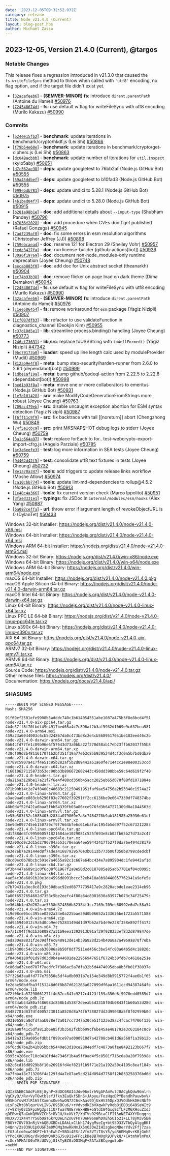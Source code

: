 ```yaml
---
date: '2023-12-05T09:32:52.032Z'
category: release
title: Node v21.4.0 (Current)
layout: blog-post.hbs
author: Michaël Zasso
---
```


## 2023-12-05, Version 21.4.0 (Current), @targos

### Notable Changes

This release fixes a regression introduced in v21.3.0 that caused the `fs.writeFileSync`
method to throw when called with `'utf8'` encoding, no flag option, and if the target file didn't exist yet.

- \[[`32acafeeb6`](https://github.com/nodejs/node/commit/32acafeeb6)] - **(SEMVER-MINOR)** **fs**: introduce `dirent.parentPath` (Antoine du Hamel) [#50976](https://github.com/nodejs/node/pull/50976)
- \[[`724548674d`](https://github.com/nodejs/node/commit/724548674d)] - **fs**: use default w flag for writeFileSync with utf8 encoding (Murilo Kakazu) [#50990](https://github.com/nodejs/node/pull/50990)

### Commits

- \[[`b24ee15fb2`](https://github.com/nodejs/node/commit/b24ee15fb2)] - **benchmark**: update iterations in benchmark/crypto/hkdf.js (Lei Shi) [#50866](https://github.com/nodejs/node/pull/50866)
- \[[`f79b54e60e`](https://github.com/nodejs/node/commit/f79b54e60e)] - **benchmark**: update iterations in benchmark/crypto/get-ciphers.js (Lei Shi) [#50863](https://github.com/nodejs/node/pull/50863)
- \[[`dc049acbbb`](https://github.com/nodejs/node/commit/dc049acbbb)] - **benchmark**: update number of iterations for `util.inspect` (kylo5aby) [#50651](https://github.com/nodejs/node/pull/50651)
- \[[`d7c562ae38`](https://github.com/nodejs/node/commit/d7c562ae38)] - **deps**: update googletest to 76bb2af (Node.js GitHub Bot) [#50555](https://github.com/nodejs/node/pull/50555)
- \[[`59a45ddbef`](https://github.com/nodejs/node/commit/59a45ddbef)] - **deps**: update googletest to b10fad3 (Node.js GitHub Bot) [#50555](https://github.com/nodejs/node/pull/50555)
- \[[`099ebdb781`](https://github.com/nodejs/node/commit/099ebdb781)] - **deps**: update undici to 5.28.1 (Node.js GitHub Bot) [#50975](https://github.com/nodejs/node/pull/50975)
- \[[`4b1bed04f7`](https://github.com/nodejs/node/commit/4b1bed04f7)] - **deps**: update undici to 5.28.0 (Node.js GitHub Bot) [#50915](https://github.com/nodejs/node/pull/50915)
- \[[`b281e98b1e`](https://github.com/nodejs/node/commit/b281e98b1e)] - **doc**: add additional details about `--input-type` (Shubham Pandey) [#50796](https://github.com/nodejs/node/pull/50796)
- \[[`b7036f2028`](https://github.com/nodejs/node/commit/b7036f2028)] - **doc**: add procedure when CVEs don't get published (Rafael Gonzaga) [#50945](https://github.com/nodejs/node/pull/50945)
- \[[`7adf239af0`](https://github.com/nodejs/node/commit/7adf239af0)] - **doc**: fix some errors in esm resolution algorithms (Christopher Jeffrey (JJ)) [#50898](https://github.com/nodejs/node/pull/50898)
- \[[`759ebcaead`](https://github.com/nodejs/node/commit/759ebcaead)] - **doc**: reserve 121 for Electron 29 (Shelley Vohr) [#50957](https://github.com/nodejs/node/pull/50957)
- \[[`cedc3427fa`](https://github.com/nodejs/node/commit/cedc3427fa)] - **doc**: run license-builder (github-actions\[bot]) [#50926](https://github.com/nodejs/node/pull/50926)
- \[[`30a6f19769`](https://github.com/nodejs/node/commit/30a6f19769)] - **doc**: document non-node_modules-only runtime deprecation (Joyee Cheung) [#50748](https://github.com/nodejs/node/pull/50748)
- \[[`eecab883f0`](https://github.com/nodejs/node/commit/eecab883f0)] - **doc**: add doc for Unix abstract socket (theanarkh) [#50904](https://github.com/nodejs/node/pull/50904)
- \[[`ec74b93b38`](https://github.com/nodejs/node/commit/ec74b93b38)] - **doc**: remove flicker on page load on dark theme (Dima Demakov) [#50942](https://github.com/nodejs/node/pull/50942)
- \[[`724548674d`](https://github.com/nodejs/node/commit/724548674d)] - **fs**: use default w flag for writeFileSync with utf8 encoding (Murilo Kakazu) [#50990](https://github.com/nodejs/node/pull/50990)
- \[[`32acafeeb6`](https://github.com/nodejs/node/commit/32acafeeb6)] - **(SEMVER-MINOR)** **fs**: introduce `dirent.parentPath` (Antoine du Hamel) [#50976](https://github.com/nodejs/node/pull/50976)
- \[[`c1ee506454`](https://github.com/nodejs/node/commit/c1ee506454)] - **fs**: remove workaround for `esm` package (Yagiz Nizipli) [#50907](https://github.com/nodejs/node/pull/50907)
- \[[`1cf087dfb3`](https://github.com/nodejs/node/commit/1cf087dfb3)] - **lib**: refactor to use validateFunction in diagnostics_channel (Deokjin Kim) [#50955](https://github.com/nodejs/node/pull/50955)
- \[[`c37d18d5e1`](https://github.com/nodejs/node/commit/c37d18d5e1)] - **lib**: streamline process.binding() handling (Joyee Cheung) [#50773](https://github.com/nodejs/node/pull/50773)
- \[[`246cf73631`](https://github.com/nodejs/node/commit/246cf73631)] - **lib,src**: replace toUSVString with `toWellFormed()` (Yagiz Nizipli) [#47342](https://github.com/nodejs/node/pull/47342)
- \[[`9bc79173a0`](https://github.com/nodejs/node/commit/9bc79173a0)] - **loader**: speed up line length calc used by moduleProvider (Mudit) [#50969](https://github.com/nodejs/node/pull/50969)
- \[[`812ab9e4f8`](https://github.com/nodejs/node/commit/812ab9e4f8)] - **meta**: bump step-security/harden-runner from 2.6.0 to 2.6.1 (dependabot\[bot]) [#50999](https://github.com/nodejs/node/pull/50999)
- \[[`1dbe1af19a`](https://github.com/nodejs/node/commit/1dbe1af19a)] - **meta**: bump github/codeql-action from 2.22.5 to 2.22.8 (dependabot\[bot]) [#50998](https://github.com/nodejs/node/pull/50998)
- \[[`bed1b93f8a`](https://github.com/nodejs/node/commit/bed1b93f8a)] - **meta**: move one or more collaborators to emeritus (Node.js GitHub Bot) [#50931](https://github.com/nodejs/node/pull/50931)
- \[[`1e7d101428`](https://github.com/nodejs/node/commit/1e7d101428)] - **src**: make ModifyCodeGenerationFromStrings more robust (Joyee Cheung) [#50763](https://github.com/nodejs/node/pull/50763)
- \[[`709ac479eb`](https://github.com/nodejs/node/commit/709ac479eb)] - **src**: disable uncaught exception abortion for ESM syntax detection (Yagiz Nizipli) [#50987](https://github.com/nodejs/node/pull/50987)
- \[[`f6ff11c9f9`](https://github.com/nodejs/node/commit/f6ff11c9f9)] - **src**: fix backtrace with tail \[\[noreturn]] abort (Chengzhong Wu) [#50849](https://github.com/nodejs/node/pull/50849)
- \[[`74f5a1cbc9`](https://github.com/nodejs/node/commit/74f5a1cbc9)] - **src**: print MKSNAPSHOT debug logs to stderr (Joyee Cheung) [#50759](https://github.com/nodejs/node/pull/50759)
- \[[`3a1c664a97`](https://github.com/nodejs/node/commit/3a1c664a97)] - **test**: replace forEach to for.. test-webcrypto-export-import-cfrg.js (Angelo Parziale) [#50785](https://github.com/nodejs/node/pull/50785)
- \[[`ac3a6eefe3`](https://github.com/nodejs/node/commit/ac3a6eefe3)] - **test**: log more information in SEA tests (Joyee Cheung) [#50759](https://github.com/nodejs/node/pull/50759)
- \[[`94462d42f5`](https://github.com/nodejs/node/commit/94462d42f5)] - **test**: consolidate utf8 text fixtures in tests (Joyee Cheung) [#50732](https://github.com/nodejs/node/pull/50732)
- \[[`8e1a70a347`](https://github.com/nodejs/node/commit/8e1a70a347)] - **tools**: add triggers to update release links workflow (Moshe Atlow) [#50974](https://github.com/nodejs/node/pull/50974)
- \[[`ca10cbb774`](https://github.com/nodejs/node/commit/ca10cbb774)] - **tools**: update lint-md-dependencies to rollup\@4.5.2 (Node.js GitHub Bot) [#50913](https://github.com/nodejs/node/pull/50913)
- \[[`1e40c4a366`](https://github.com/nodejs/node/commit/1e40c4a366)] - **tools**: fix current version check (Marco Ippolito) [#50951](https://github.com/nodejs/node/pull/50951)
- \[[`3faed331e1`](https://github.com/nodejs/node/commit/3faed331e1)] - **typings**: fix JSDoc in `internal/modules/esm/hooks` (Alex Yang) [#50887](https://github.com/nodejs/node/pull/50887)
- \[[`6a087ceffa`](https://github.com/nodejs/node/commit/6a087ceffa)] - **url**: throw error if argument length of revokeObjectURL is 0 (DylanTet) [#50433](https://github.com/nodejs/node/pull/50433)

Windows 32-bit Installer: https://nodejs.org/dist/v21.4.0/node-v21.4.0-x86.msi \
Windows 64-bit Installer: https://nodejs.org/dist/v21.4.0/node-v21.4.0-x64.msi \
Windows ARM 64-bit Installer: https://nodejs.org/dist/v21.4.0/node-v21.4.0-arm64.msi \
Windows 32-bit Binary: https://nodejs.org/dist/v21.4.0/win-x86/node.exe \
Windows 64-bit Binary: https://nodejs.org/dist/v21.4.0/win-x64/node.exe \
Windows ARM 64-bit Binary: https://nodejs.org/dist/v21.4.0/win-arm64/node.exe \
macOS 64-bit Installer: https://nodejs.org/dist/v21.4.0/node-v21.4.0.pkg \
macOS Apple Silicon 64-bit Binary: https://nodejs.org/dist/v21.4.0/node-v21.4.0-darwin-arm64.tar.gz \
macOS Intel 64-bit Binary: https://nodejs.org/dist/v21.4.0/node-v21.4.0-darwin-x64.tar.gz \
Linux 64-bit Binary: https://nodejs.org/dist/v21.4.0/node-v21.4.0-linux-x64.tar.xz \
Linux PPC LE 64-bit Binary: https://nodejs.org/dist/v21.4.0/node-v21.4.0-linux-ppc64le.tar.xz \
Linux s390x 64-bit Binary: https://nodejs.org/dist/v21.4.0/node-v21.4.0-linux-s390x.tar.xz \
AIX 64-bit Binary: https://nodejs.org/dist/v21.4.0/node-v21.4.0-aix-ppc64.tar.gz \
ARMv7 32-bit Binary: https://nodejs.org/dist/v21.4.0/node-v21.4.0-linux-armv7l.tar.xz \
ARMv8 64-bit Binary: https://nodejs.org/dist/v21.4.0/node-v21.4.0-linux-arm64.tar.xz \
Source Code: https://nodejs.org/dist/v21.4.0/node-v21.4.0.tar.gz \
Other release files: https://nodejs.org/dist/v21.4.0/ \
Documentation: https://nodejs.org/docs/v21.4.0/api/

### SHASUMS

```
-----BEGIN PGP SIGNED MESSAGE-----
Hash: SHA256

91f69ef2501efe9908b5adddc740c1b614054551abe1087a475b3f8e8bcd4f51  node-v21.4.0-aix-ppc64.tar.gz
4b4e57ff8f70fbdf49e4917bed65a4c7c896af2b3af5932d1069e9c637bea581  node-v21.4.0-arm64.msi
459a23a6044003c6cb5d24867da0c473bd8c2e4cb5689517051be182eed46c2b  node-v21.4.0-darwin-arm64.tar.gz
6b64cfd77fe1c09b96e6f57643d73a0bba22f270d58ab17eb23ffb62037f55b8  node-v21.4.0-darwin-arm64.tar.xz
438cf09d2b48116170f1b2bf351f19a77e62c85b939524d4cf3c0a5b7bd0dba9  node-v21.4.0-darwin-x64.tar.gz
3c789c5907a417f4e51c95b282af5b2d89442a51a60fe7144cc2e98e00353ccd  node-v21.4.0-darwin-x64.tar.xz
f16010627115873b53ec90bb3b896672602443c450dd390bbe59c64d619f2f40  node-v21.4.0-headers.tar.gz
3da216a3129be17a21f7f6e4f488cd350b45acc2025eb65d078f88fd1071884e  node-v21.4.0-headers.tar.xz
071b90b14c2e74f8400c48683c21250491951faf9ae54756a2b53340c1574a27  node-v21.4.0-linux-arm64.tar.gz
a3ae9aa0ce883cb6296f83e77602f39291ff2cc6136be9e6647330df748374be  node-v21.4.0-linux-arm64.tar.xz
48b0d4f52f421a6baa5fbb54339fb03a86cce976fd3b647271309d0a1844563d  node-v21.4.0-linux-armv7l.tar.gz
fe55e583f52c1685403d2834a079869e7a3c7484278b9ab181985a25936e61cf  node-v21.4.0-linux-armv7l.tar.xz
26e9de097745eb150739cf9f7664bfe6c61ebafac1954b5dd97f52c673212283  node-v21.4.0-linux-ppc64le.tar.gz
ed1f88de3fc995060571821684ae1029081c525f693e8cb02fb65b27d73a2c47  node-v21.4.0-linux-ppc64le.tar.xz
902a00cd9c2d15d2780704a553c70eaa64ee59443417f527f0da76e494d38179  node-v21.4.0-linux-s390x.tar.gz
8e3e7eb7a29144ed8f7adea41687929570e3b0113b773b00f350b8799cdedcbf  node-v21.4.0-linux-s390x.tar.xz
d8cd0ec0b78bcbc591e7a4655a92c1c667e64bc434e7a895904dc1fe9442af1d  node-v21.4.0-linux-x64.tar.gz
9f3b4447a689c1c0f6c08f61967f2a8e50d2c8187805e85ad67701ef84c0095c  node-v21.4.0-linux-x64.tar.xz
4ae54c36a6891b20e1de4596d8991bccc32eb418a8b98448057762941a9efe5e  node-v21.4.0.pkg
e7b79431a3ec8c8193d30dbac92ed08777739417a9c2820acbde1eae2314eb96  node-v21.4.0.tar.gz
7a80f6527654602d7358c5be2eefc4f80a64c8901630a83977b073c34f25479c  node-v21.4.0.tar.xz
be3646b1ed2d202cae5558d374856b32384f3cc7169c709ec88992e6d7c58a54  node-v21.4.0-win-arm64.7z
519e98ce05cc395ce0292a34e0a225bae39d0b06652a133626be1723a5571588  node-v21.4.0-win-arm64.zip
54d94594b012c9a5d0cb9ee752831494d1d97b62a7b4e9e228f358e892ff4172  node-v21.4.0-win-x64.7z
8e7a1c04ff9d1b2680887a31b9eea1392913b91af29f928233ef832d879847de  node-v21.4.0-win-x64.zip
3eda30ea8831f2e39dffec848913de14b38a828d254b40a8a7a4969a878f7eba  node-v21.4.0-win-x86.7z
c1b94300c54c22ceb30086a8b50f0df7511ed456c3be54fc03a04b5d4c18820c  node-v21.4.0-win-x86.zip
2f040b8180f01d97d03d8b4e44601de22956947651f6724b38fdb7c4618e251e  node-v21.4.0-x64.msi
6c86dad32eed707f7aedfc7f986ac5a7dfa32b5d4474095dba8b3fb01f38037e  node-v21.4.0-x86.msi
57f326d3aa8fd777e75850e5df4a0b0931b7e154e349d8b5915772f4ae6b1f65  win-arm64/node.exe
fe2dae50bdfba3f151248d0f8b87d621263a627099df6aa1611ccd94387464fe  win-arm64/node.lib
b72f06e1a57298661271f4d87cc841c9212c4123f159a356d6f9970edd0585d7  win-arm64/node_pdb.7z
c8f034ab54a80af486083c858b1d538f2deeab5d3318f04b0843f1b60a53d28d  win-arm64/node_pdb.zip
84487781d837df4005223011a8528d8a74f6728027dd2d99038a5f8f02959b0d  win-x64/node.exe
d0310658ca8dfdfaab078ef2a017cc7347a30ce51f123e38ac4fcac74706f136  win-x64/node.lib
1918a98f41c5dfa812b6e85f3b3502fcbbb09cf6be45ae481792e3c63184c8c9  win-x64/node_pdb.7z
26412a3159a005efdbb1f899ce97ad090918d7a42708cb481d6a568f1a39b12b  win-x64/node_pdb.zip
36f6cd67be2b41b05bbcb5440e63d10ce2804edf7c4873a8fee8492123b667f7  win-x86/node.exe
9395c4286ec710c0410fd4e7346f1b4a5ff0ad4f5c8501f716c0a8a20f79398e  win-x86/node.lib
b82c6cd16d8929b8f10a26916fd4ef821f1b9f71e21a192a50c4195c8eaf184b  win-x86/node_pdb.7z
ba7fbaa18c713206f4a129fd4a7e87ae5cd214d094d7758f12b833258376bd6d  win-x86/node_pdb.zip
-----BEGIN PGP SIGNATURE-----

iQIzBAEBCAAdFiEEj8yhP+8dDC6RAI4Jdw96mlrhVgAFAmVu7J0ACgkQdw96mlrh
VgCXyQ//Rv+VyTOwtblsYJfkn3EaQkfSDnS+JApyu/FozHqoDPYBendhPauwbvV/
WHSHoYsvMJlR16SfXxmnxOwe5wON72C6skAas9DjUxHV35DpxQJVOdhHkDHsNbf9
uisFpZht8blqurUvLIVG/O95BCu6/+rVdvodkZbVXqwkPyRob0jED3i649SeWIt9
/r+9Z4y0zI5FpzWg3ps11U/Twa7N0ErvWxHBE+oGtdIW4Gxq9zfLF2M6XHsuZIdJ
qDERw+Q7aGuKQMNVZCbS+BVJU/kxXVt7/XdTVs929BiaClFII3oNET4XYYDeqqrg
MmJXVJ1X44YrYS6bOaTGkrQDeLnZoGVFn7UeH96nWhDXEh5UIo21+LLT8yM3v5Bm
FBGY+7OV703nRjV+AQBUXBDxLDAkLxClbh174ygMseIg+bt95O33VTbQyAlggBKf
b4Qnh/2s039U1pOUGF3m0MCMq3mwRkNmJX5mOJOeZ1HIzgbeqNDerYdv2Ffj7zaa
LFG3ulco0xwC0KP7+b7nEwhZ+5BOi4ESrJVfm3VTiT8sY5/yoR6EMq0vrKBjGnhE
VYPoCXRCUO6q/dk0dqWOnR3GJ5u91iwFFcLkDeBB7W0gR9JPykQ/+CAtmhWlmPmX
+cQor5PHAfU0nTEzUOVgj81kTyBZ0iOOIMqP+2ATa3BCqegw3oU=
=oeMW
-----END PGP SIGNATURE-----
```
